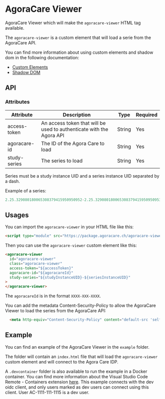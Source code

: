 # AgoraCare Viewer

AgoraCare Viewer which will make the `agoracare-viewer` HTML tag available.

The `agoracare-viewer` is a custom element that will load a serie from the AgoraCare API.

You can find more information about using custom elements and shadow dom in the following documentation:

- [Custom Elements](https://developer.mozilla.org/en-US/docs/Web/API/Web_components/Using_custom_elements)
- [Shadow DOM](https://developer.mozilla.org/en-US/docs/Web/API/Web_components/Using_shadow_DOM)

## API

### Attributes

| Attribute     | Description   | Type   | Required |
| ------------- | ------------- | ------ | -------- |
| access-token  | An access token that will be used to authenticate with the Agora API | String | Yes |
| agoracare-id  | The ID of the Agora Care to load | String | Yes |
| study-series  | The series to load | String | Yes |

Series must be a study instance UID and a series instance UID separated by a dash.

Example of a series:

```javascript
2.25.329080180065308379415950950952-2.25.329080180065308379415950950953
```

## Usages

You can import the `agoracare-viewer` in your HTML file like this:

```html
<script type="module" src="https://package.agoracare.ch/agoracare-viewer.min.js"></script>
```

Then you can use the `agoracare-viewer` custom element like this:

```html
<agoracare-viewer
  id="agoracare-viewer"
  class="agoracare-viewer"
  access-token="${accessToken}"
  agoracare-id="${agoracareId}"
  study-series="${studyInstanceUID}-${seriesInstanceUID}"
>
</agoracare-viewer>
```

The `agoracareId` is in the format `XXXX-XXX-XXXX`.

You can add the metadata Content-Security-Policy to allow the AgoraCare Viewer to load the series from the AgoraCare API:

```html
  <meta http-equiv="Content-Security-Policy" content="default-src 'self' *.agoracare.ch; script-src-elem https://package.agoracare.ch; img-src blob:; style-src 'self' https://package.agoracare.ch;" />
``````

## Example

You can find an example of the AgoraCare Viewer in the `example` folder.

The folder will contain an `index.html` file that will load the `agoracare-viewer` custom element and will connect to the Agora Care IDP.

A `.devcontainer` folder is also available to run the example in a Docker container. You can find more information about the Visual Studio Code Remote - Containers extension [here](https://code.visualstudio.com/docs/remote/containers). This example connects with the dev oidc client, and only users marked as dev users can connect using this client. User AC-1111-111-1115 is a dev user.
